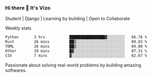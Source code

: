 ### Hi there 👋 It's Vizo

Student | Django | Learning by building | Open to Collaborate

Weekly stats
<!--START_SECTION:waka-->

```txt
Python       3 hrs           ████████████████▓░░░░░░░░   66.76 %
Rust         26 mins         ██▒░░░░░░░░░░░░░░░░░░░░░░   09.83 %
TOML         26 mins         ██▒░░░░░░░░░░░░░░░░░░░░░░   09.80 %
Other        19 mins         █▓░░░░░░░░░░░░░░░░░░░░░░░   07.31 %
CSV          7 mins          ▓░░░░░░░░░░░░░░░░░░░░░░░░   02.67 %
```

<!--END_SECTION:waka-->


Passionate about solving real-world problems by building amazing softwares.
